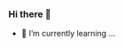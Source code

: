 ### Hi there 👋
- 🌱 I’m currently learning ...


<!--
**MariaLedezma/MariaLedezma** is a ✨ _special_ ✨ repository because its `README.md` (this file) appears on your GitHub profile.

Here are some ideas to get you started:

- 🌱 I’m currently learning ...
- ⚡ Fun fact: ...
-->
